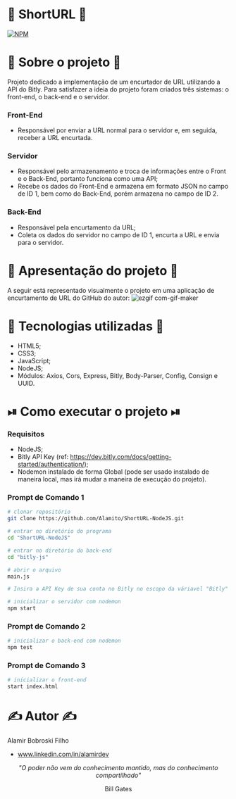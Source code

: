 # 🔗 ShortURL 🔗
[![NPM](https://img.shields.io/github/license/Alamito/ShortURL-NodeJS)](https://github.com/Alamito/ShortURL-NodeJS/blob/main/LICENCE)

# 📜 Sobre o projeto 📜

Projeto dedicado a implementação de um encurtador de URL utilizando a API do Bitly. Para satisfazer a ideia do projeto foram criados três sistemas: o front-end, o back-end e o servidor.

### Front-End
- Responsável por enviar a URL normal para o servidor e, em seguida, receber a URL encurtada.

### Servidor
- Responsável pelo armazenamento e troca de informações entre o Front e o Back-End, portanto funciona como uma API;
- Recebe os dados do Front-End e armazena em formato JSON no campo de ID 1, bem como do Back-End, porém armazena no campo de ID 2.

### Back-End
- Responsável pela encurtamento da URL;
- Coleta os dados do servidor no campo de ID 1, encurta a URL e envia para o servidor.

# 🎥 Apresentação do projeto 🎥

A seguir está representado visualmente o projeto em uma aplicação de encurtamento de URL do GitHub do autor:
![ezgif com-gif-maker](https://user-images.githubusercontent.com/102616676/203620053-9855e8d9-5401-4ee4-bc5c-a2b3dbc8926b.gif)

# 🧬 Tecnologias utilizadas 🧬

- HTML5;
- CSS3;
- JavaScript;
- NodeJS;
- Módulos: Axios, Cors, Express, Bitly, Body-Parser, Config, Consign e UUID.

# ⏯ Como executar o projeto ⏯

### Requisitos

- NodeJS;
- Bitly API Key (ref: https://dev.bitly.com/docs/getting-started/authentication/);
- Nodemon instalado de forma Global (pode ser usado instalado de maneira local, mas irá mudar a maneira de execução do projeto).

### Prompt de Comando 1
```bash
# clonar repositório
git clone https://github.com/Alamito/ShortURL-NodeJS.git

# entrar no diretório do programa
cd "ShortURL-NodeJS"

# entrar no diretório do back-end
cd "bitly-js"

# abrir o arquivo
main.js

# Insira a API Key de sua conta no Bitly no escopo da váriavel "Bitly" e salve o arquivo #

# inicializar o servidor com nodemon
npm start
```

### Prompt de Comando 2
```bash
# inicializar o back-end com nodemon
npm test
```

### Prompt de Comando 3
```bash
# inicializar o front-end
start index.html
```

# ✍️ Autor ✍️
Alamir Bobroski Filho 
- www.linkedin.com/in/alamirdev

<p align = "center"><em>"O poder não vem do conhecimento mantido, mas do conhecimento compartilhado"</em></p> <p align = "center">Bill Gates</p>
